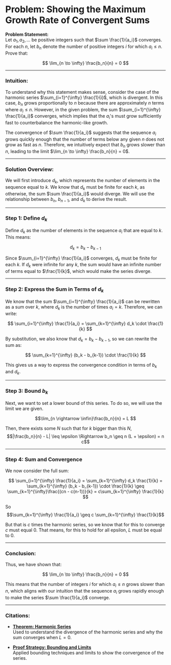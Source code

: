 # Problem: Showing the Maximum Growth Rate of Convergent Sums

**Problem Statement:**  
Let $a_1, a_2, \dots$ be positive integers such that $\sum \frac{1}{a_i}$ converges. For each $n$, let $b_n$ denote the number of positive integers $i$ for which $a_i \leq n$. Prove that:

$$
\lim_{n \to \infty} \frac{b_n}{n} = 0
$$

---

### Intuition:

To understand why this statement makes sense, consider the case of the harmonic series $\sum_{i=1}^{\infty} \frac{1}{i}$, which is divergent. In this case, $b_n$ grows proportionally to $n$ because there are approximately $n$ terms where $a_i \leq n$. However, in the given problem, the sum $\sum_{i=1}^{\infty} \frac{1}{a_i}$ converges, which implies that the $a_i$'s must grow sufficiently fast to counterbalance the harmonic-like growth.

The convergence of $\sum \frac{1}{a_i}$ suggests that the sequence $a_i$ grows quickly enough that the number of terms below any given $n$ does not grow as fast as $n$. Therefore, we intuitively expect that $b_n$ grows slower than $n$, leading to the limit $\lim_{n \to \infty} \frac{b_n}{n} = 0$.

---

### Solution Overview:

We will first introduce $d_k$, which represents the number of elements in the sequence equal to $k$. We know that $d_k$ must be finite for each $k$, as otherwise, the sum $\sum \frac{1}{a_i}$ would diverge. We will use the relationship between $b_n$, $b_{n-1}$, and $d_k$ to derive the result.

---

### Step 1: Define $d_k$

Define $d_k$ as the number of elements in the sequence $a_i$ that are equal to $k$. This means:

$$
d_k = b_k - b_{k-1}
$$

Since $\sum_{i=1}^{\infty} \frac{1}{a_i}$ converges, $d_k$ must be finite for each $k$. If $d_k$ were infinite for any $k$, the sum would have an infinite number of terms equal to $\frac{1}{k}$, which would make the series diverge.

---

### Step 2: Express the Sum in Terms of $d_k$

We know that the sum $\sum_{i=1}^{\infty} \frac{1}{a_i}$ can be rewritten as a sum over $k$, where $d_k$ is the number of times $a_i = k$. Therefore, we can write:

$$
\sum_{i=1}^{\infty} \frac{1}{a_i} = \sum_{k=1}^{\infty} d_k \cdot \frac{1}{k}
$$

By substitution, we also know that $d_k = b_k - b_{k-1}$, so we can rewrite the sum as:

$$
\sum_{k=1}^{\infty} (b_k - b_{k-1}) \cdot \frac{1}{k}
$$

This gives us a way to express the convergence condition in terms of $b_k$ and $d_k$.

---

### Step 3: Bound $b_k$

Next, we want to set a lower bound of this series. To do so, we will use the limit we are given. 

$$\lim_{n \rightarrow \infin}\frac{b_n}{n} = L $$

Then, there exists some $N$ such that for $k$ bigger than this $N$, 
$$|\frac{b_n}{n} - L| \leq \epsilon \Rightarrow b_n \geq n (L + \epsilon) = n c$$

---

### Step 4: Sum and Convergence

We now consider the full sum:

$$
\sum_{i=1}^{\infty} \frac{1}{a_i} = \sum_{k=1}^{\infty} d_k \frac{1}{k} = \sum_{k=1}^{\infty} (b_k - b_{k-1}) \cdot \frac{1}{k} \geq \sum_{k=1}^{\infty}\frac{(cn - c(n-1))}{k} = c\sum_{k=1}^{\infty} \frac{1}{k}
$$

So $$\sum_{k=1}^{\infty} \frac{1}{a_i} \geq c \sum_{k=1}^{\infty} \frac{1}{k}$$

But that is $c$ times the harmonic series, so we know that for this to converge $c$ must equal 0. That means, for this to hold for all epsilon, $L$ must be equal to $0$.

---

### Conclusion:

Thus, we have shown that:

$$
\lim_{n \to \infty} \frac{b_n}{n} = 0
$$

This means that the number of integers $i$ for which $a_i \leq n$ grows slower than $n$, which aligns with our intuition that the sequence $a_i$ grows rapidly enough to make the series $\sum \frac{1}{a_i}$ converge.

---

### Citations:
- **[Theorem: Harmonic Series](./Theorems/HarmonicSeries.md)**  
  Used to understand the divergence of the harmonic series and why the sum converges when $L = 0$.
  
- **[Proof Strategy: Bounding and Limits](./ProofStrategies/BoundingLimits.md)**  
  Applied bounding techniques and limits to show the convergence of the series.
